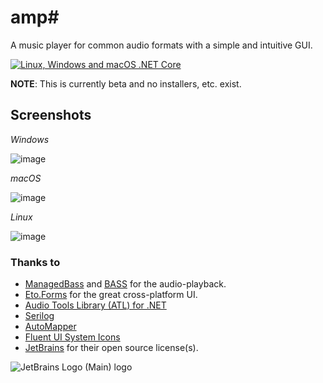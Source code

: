 # amp#
A music player for common audio formats with a simple and intuitive GUI.

[![Linux, Windows and macOS .NET Core](https://github.com/VPKSoft/amp-multi/actions/workflows/linux_windows_and_macos_dotnet.yml/badge.svg)](https://github.com/VPKSoft/amp-multi/actions/workflows/linux_windows_and_macos_dotnet.yml)

**NOTE**: This is currently beta and no installers, etc. exist.


## Screenshots

*Windows*

![image](https://user-images.githubusercontent.com/40712699/179715280-786dc9b4-1e95-4f51-80d7-8bd516b0696c.png)

*macOS*

![image](https://user-images.githubusercontent.com/40712699/179735086-3558eac2-968c-4938-bbbc-1e266b8a15f4.png)

*Linux*

![image](https://user-images.githubusercontent.com/40712699/179740523-63f2d2ec-d9ad-4534-97ce-f88b9b4be6b2.png)


### Thanks to
* [ManagedBass](https://github.com/ManagedBass/ManagedBass) and [BASS](http://www.un4seen.com) for the audio-playback.
* [Eto.Forms](https://github.com/picoe/Eto) for the great cross-platform UI.
* [Audio Tools Library (ATL) for .NET](https://github.com/Zeugma440/atldotnet)
* [Serilog](https://serilog.net)
* [AutoMapper](https://automapper.org)
* [Fluent UI System Icons](https://github.com/microsoft/fluentui-system-icons)
* [JetBrains](https://www.jetbrains.com/?from=amp#) for their open source license(s).


![JetBrains Logo (Main) logo](https://resources.jetbrains.com/storage/products/company/brand/logos/jb_beam.svg)
